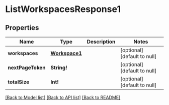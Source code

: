 # ListWorkspacesResponse1

## Properties
Name | Type | Description | Notes
------------ | ------------- | ------------- | -------------
**workspaces** | [**Workspace1**](Workspace1.md) |  | [optional] [default to null]
**nextPageToken** | **String!** |  | [optional] [default to null]
**totalSize** | **Int!** |  | [optional] [default to null]

[[Back to Model list]](../README.md#documentation-for-models) [[Back to API list]](../README.md#documentation-for-api-endpoints) [[Back to README]](../README.md)


